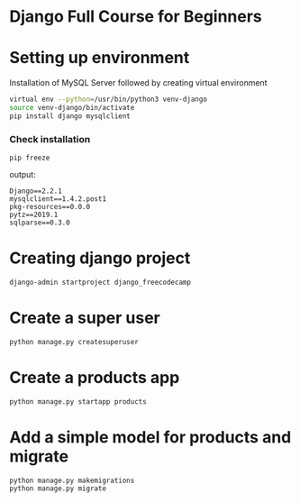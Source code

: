 # Django Full Course for Beginners

# Setting up environment
Installation of MySQL Server followed by creating virtual environment
```sh
virtual env --python=/usr/bin/python3 venv-django
source venv-django/bin/activate
pip install django mysqlclient
```

### Check installation

```
pip freeze
```

output:

```
Django==2.2.1
mysqlclient==1.4.2.post1
pkg-resources==0.0.0
pytz==2019.1
sqlparse==0.3.0
```

# Creating django project
```
django-admin startproject django_freecodecamp
```

# Create a super user
```
python manage.py createsuperuser
```

# Create a products app
```
python manage.py startapp products
```

# Add a simple model for products and migrate
```
python manage.py makemigrations
python manage.py migrate
```
